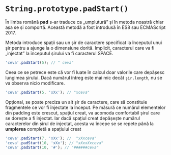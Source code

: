 # `String.prototype.padStart()`

În limba română **pad** s-ar traduce ca „umplutură” și în metoda noastră chiar așa se și comportă. Această metodă a fost introdusă în ES8 sau ECMAScript 2017.

Metoda introduce spații sau un șir de caractere specificat la începutul unui șir pentru a ajunge la o dimensiune dorită. Implicit, caracterul care va fi „injectat” la începutul șirului va fi caracterul SPACE.

```javascript
'ceva'.padStart(5); // " ceva"
```

Ceea ce se petrece este că vor fi luate în calcul doar valorile care depășesc lungimea șirului. Dacă numărul întreg este mai mic decât `șir.length`, nu se va observa nicio modificare.

```javascript
'ceva'.padStart(5, 'xXx'); // "xceva"
```

Opțional, se poate preciza un alt șir de caractere, care să constituie fragmentele ce vor fi înjectate la început. Pe măsură ce numărul elementelor din padding este crescut, spațiul creat, va acomoda comfortabil șirul care se dorește a fi injectat. Iar dacă spațiul creat depășește numărul caracterelor din șirul de injectat, acesta va începe se se repete până la **umplerea** completă a spațiului creat

```javascript
'ceva'.padStart(7, 'xXx'); //  "xXxceva"
'ceva'.padStart(10, 'xXx'); // "xXxxXxceva"
'ceva'.padStart(10, '#'); // "######ceva"
```
